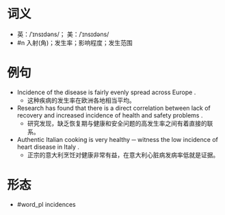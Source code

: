 # 词义
- 英：/ˈɪnsɪdəns/； 美：/ˈɪnsɪdəns/
- #n 入射(角)；发生率；影响程度；发生范围
# 例句
- Incidence of the disease is fairly evenly spread across Europe .
	- 这种疾病的发生率在欧洲各地相当平均。
- Research has found that there is a direct correlation between lack of recovery and increased incidence of health and safety problems .
	- 研究发现，缺乏恢复期与健康和安全问题的高发生率之间有着直接的联系。
- Authentic Italian cooking is very healthy ─ witness the low incidence of heart disease in Italy .
	- 正宗的意大利烹饪对健康非常有益，在意大利心脏病发病率低就是证据。
# 形态
- #word_pl incidences
